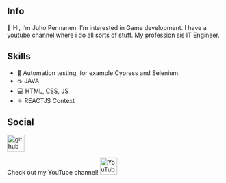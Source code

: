## Info
👋 Hi, I’m Juho Pennanen.
I’m interested in Game development. I have a youtube channel where i do all sorts of stuff. My profession sis IT Engineer. 

## Skills
- 🤖 Automation testing, for example Cypress and Selenium. 
- ☕ JAVA
- 💻 HTML, CSS, JS
- ⚛ REACTJS Context

## Social
[<img src='https://cdn.jsdelivr.net/npm/simple-icons@3.0.1/icons/github.svg' alt='github' height='40'>](https://github.com/Penna221) 

Check out my YouTube channel! [<img src='https://cdn.jsdelivr.net/npm/simple-icons@3.0.1/icons/youtube.svg' alt='YouTube' height='40'>](https://www.youtube.com/channel/UCRDHTKI4CdWruExooizDMRw)  
<!---
Penna221/Penna221 is a ✨ special ✨ repository because its `README.md` (this file) appears on your GitHub profile.
You can click the Preview link to take a look at your changes.
--->
